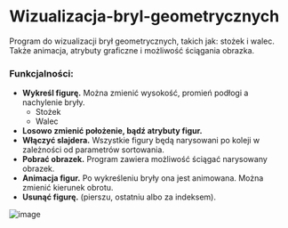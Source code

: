 # Wizualizacja-bryl-geometrycznych
Program do wizualizacji brył geometrycznych, takich jak: stożek i walec. Także animacja, atrybuty graficzne i możliwość ściągania obrazka.
### Funkcjalności:
- **Wykreśl figurę.** Można zmienić wysokość, promień podłogi a nachylenie bryły.
  - Stożek
  - Walec
- **Losowo zmienić położenie, bądź atrybuty figur.**
- **Włączyć slajdera.** Wszystkie figury będą narysowani po koleji w zależności od parametrów sortowania.
- **Pobrać obrazek.** Program zawiera możliwość ściągać narysowany obrazek.
- **Animacja figur.** Po wykreśleniu bryły ona jest animowana. Można zmienić kierunek obrotu.
- **Usunąć figurę.** (pierszu, ostatniu albo za indeksem).

![image](https://user-images.githubusercontent.com/57181643/165504567-d453c232-305b-4bc0-b04c-74a1644b0d2f.png)
